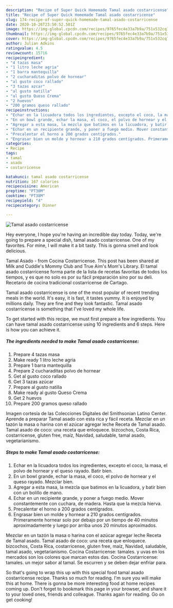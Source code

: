 ```yaml
---
description: "Recipe of Super Quick Homemade Tamal asado costarricense"
title: "Recipe of Super Quick Homemade Tamal asado costarricense"
slug: 174-recipe-of-super-quick-homemade-tamal-asado-costarricense
date: 2020-10-26T23:50:52.501Z
image: https://img-global.cpcdn.com/recipes/9765fec4e33a7b9a/751x532cq70/tamal-asado-costarricense-foto-principal.jpg
thumbnail: https://img-global.cpcdn.com/recipes/9765fec4e33a7b9a/751x532cq70/tamal-asado-costarricense-foto-principal.jpg
cover: https://img-global.cpcdn.com/recipes/9765fec4e33a7b9a/751x532cq70/tamal-asado-costarricense-foto-principal.jpg
author: Julian Adkins
ratingvalue: 4.5
reviewcount: 15716
recipeingredient:
- "4 tazas masa"
- "1 litro leche agria"
- "1 barra mantequilla"
- "2 cucharaditas polvo de hornear"
- "al gusto coco rallado"
- "3 tazas azcar"
- "al gusto natilla"
- "al gusto Queso Crema"
- "2 huevos"
- "200 gramos queso rallado"
recipeinstructions:
- "Echar en la licuadora todos los ingredientes, excepto el coco, la masa, el polvo de hornear y el queso rayado. Batir bien."
- "En un bowl grande, echar la masa, el coco, el polvo de hornear y el queso rayado. Mezclar bien."
- "Agregar a esta masa, la mezcla que batimos en la licuadora, y batir bien con un bolillo de mano."
- "Echar en un recipiente grande, y poner a fuego medio. Mover constantemente con cuchara, de madera. Hasta que la mezcla hierva."
- "Precalentar el horno a 200 grados centígrados."
- "Engrasar bien un molde y hornear a 210 grados centígrados. Primeramente hornear solo por debajo por un tiempo de 40 minutos aproximadamente y luego por arriba unos 20 minutos aproximados."
categories:
- Recipe
tags:
- tamal
- asado
- costarricense

katakunci: tamal asado costarricense 
nutrition: 167 calories
recipecuisine: American
preptime: "PT30M"
cooktime: "PT38M"
recipeyield: "4"
recipecategory: Dinner

---
```



![Tamal asado costarricense](https://img-global.cpcdn.com/recipes/9765fec4e33a7b9a/751x532cq70/tamal-asado-costarricense-foto-principal.jpg)

Hey everyone, I hope you're having an incredible day today. Today, we're going to prepare a special dish, tamal asado costarricense. One of my favorites. For mine, I will make it a bit tasty. This is gonna smell and look delicious.

Tamal Asado - from Cocina Costarricense. This post has been shared at Milk and Cuddle&#39;s Mommy Club and True Aim&#39;s Mom&#39;s Library. El tamal asado costarricense forma parte de la lista de recetas favoritas de todos los tiempos, y es que no solo es por su fácil preparación sino por su deli. Recetario de cocina tradicional costarricense de Cartago.

Tamal asado costarricense is one of the most popular of recent trending meals in the world. It's easy, it is fast, it tastes yummy. It is enjoyed by millions daily. They are fine and they look fantastic. Tamal asado costarricense is something that I've loved my whole life.


To get started with this recipe, we must first prepare a few ingredients. You can have tamal asado costarricense using 10 ingredients and 6 steps. Here is how you can achieve it.

<!--inarticleads1-->

##### The ingredients needed to make Tamal asado costarricense:

1. Prepare 4 tazas masa
1. Make ready 1 litro leche agria
1. Prepare 1 barra mantequilla
1. Prepare 2 cucharaditas polvo de hornear
1. Get al gusto coco rallado
1. Get 3 tazas azúcar
1. Prepare al gusto natilla
1. Make ready al gusto Queso Crema
1. Get 2 huevos
1. Prepare 200 gramos queso rallado


Imagen cortesía de las Colecciones Digitales del Smithsonian Latino Center. Aprende a preparar Tamal asado con esta rica y fácil receta. Mezclar en un tazón la masa o harina con el azúcar agregar leche Receta de Tamal asado. Tamal asado de coco: una receta que enloquece. bizcochos, Costa Rica, costarricense, gluten free, maíz, Navidad, saludable, tamal asado, vegetarianismo. 

<!--inarticleads2-->

##### Steps to make Tamal asado costarricense:

1. Echar en la licuadora todos los ingredientes, excepto el coco, la masa, el polvo de hornear y el queso rayado. Batir bien.
1. En un bowl grande, echar la masa, el coco, el polvo de hornear y el queso rayado. Mezclar bien.
1. Agregar a esta masa, la mezcla que batimos en la licuadora, y batir bien con un bolillo de mano.
1. Echar en un recipiente grande, y poner a fuego medio. Mover constantemente con cuchara, de madera. Hasta que la mezcla hierva.
1. Precalentar el horno a 200 grados centígrados.
1. Engrasar bien un molde y hornear a 210 grados centígrados. Primeramente hornear solo por debajo por un tiempo de 40 minutos aproximadamente y luego por arriba unos 20 minutos aproximados.


Mezclar en un tazón la masa o harina con el azúcar agregar leche Receta de Tamal asado. Tamal asado de coco: una receta que enloquece. bizcochos, Costa Rica, costarricense, gluten free, maíz, Navidad, saludable, tamal asado, vegetarianismo. Cocina Costarricense: tamales. y uvas en los mercados son los colores que marcan estos das. Cocina Costarricense: tamales. un mejor sabor al tamal. Se escurren y se deben dejar enfriar para. 

So that's going to wrap this up with this special food tamal asado costarricense recipe. Thanks so much for reading. I'm sure you will make this at home. There is gonna be more interesting food at home recipes coming up. Don't forget to bookmark this page in your browser, and share it to your loved ones, friends and colleague. Thanks again for reading. Go on get cooking!
